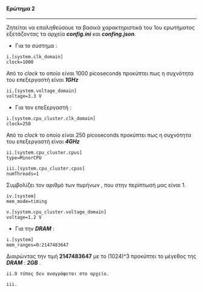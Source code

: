 #### Ερώτημα 2
---
Ζητείται να επαληθεύσουε τα βασικά χαρακτηριστικά του 1ου ερωτήματος εξετάζοντας τα αρχεία **_config.ini_** και **_confing.json_**.

* Για το σύστημα :

```
i.[system.clk_domain]
clock=1000 

```
Από το _clock_ το οποίο είναι 1000 picoseconds προκύπτει πως η συχνότητα του επεξεργαστή είναι **_1GHz_**

```
ii.[system.voltage_domain]
voltage=3.3 V
```
* Για τον επεξεργαστή :

```
i.[system.cpu_cluster.clk_domain]
clock=250

```

Από το _clock_ το οποίο είναι 250 picoseconds προκύπτει πως η συχνότητα του επεξεργαστή είναι **_4GHz_**
```
ii.[system.cpu_cluster.cpus]
type=MinorCPU
```

```
iii.[system.cpu_cluster.cpus]
numThreads=1
``` 
Συμβολίζει τον αριθμό των πυρήνων ,  που στην περίπτωσή μας είναι 1.

```
iv.[system]
mem_mode=timing
```
```
v.[system.cpu_cluster.voltage_domain]
voltage=1.2 V
```
* Για την **_DRAM_** :

```
i.[system]
mem_ranges=0:2147483647
```
Διαιρώντας την τιμή **2147483647** με το (1024)^3 προκύπτει το μέγεθος της **_DRAM_** : **_2GB_** .

```
ii.Ο τύπος δεν αναγράφεται στο αρχείο.
```
```
iii.


